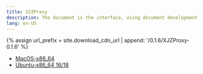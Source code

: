 ```yaml
---
title: XJZProxy
description: The document is the interface, using document development and testing interfaces.
lang: en-US
---
```


{% assign url_prefix = site.download_cdn_url | append: '/0.1.6/XJZProxy-0.1.6' %}

* <a href="{{ url_prefix | append: '.dmg' }}" target='_blank' id='gat_download_osx_0_1_6'>MacOS-x86_64</a>
* <a href="{{ url_prefix | append: '-amd64.deb' }}" target='_blank' id='gat_download_linux_0_1_6'>Ubuntu-x86_64 16/18</a>

